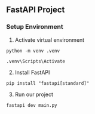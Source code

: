 ## FastAPI Project

### Setup Environment

1. Activate virtual environment

```
python -m venv .venv

.venv\Scripts\Activate
```

2. Install FastAPI

```
pip install "fastapi[standard]"
```

3. Run our project

```
fastapi dev main.py

```
